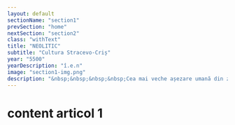 ```yaml
---
layout: default
sectionName: "section1"
prevSection: "home"
nextSection: "section2"
class: "withText"
title: "NEOLITIC"
subtitle: "Cultura Stracevo-Criș"
year: "5500"
yearDescription: "î.e.n"
image: "section1-img.png"
description: "&nbsp;&nbsp;&nbsp;&nbsp;Cea mai veche așezare umană din zona Clujului datează din neolitic. Aceasta a fost descoperită la <em>Gura Baciului</em>, lângă Suceag, în valea unui pârâu afluent al Nadășului și în apropierea dealului Hoia.</br>&nbsp;&nbsp;&nbsp;&nbsp;Așezarea este datată pe la <em>6.000-5.500 î.e.n</em>., fiind de altfel cea mai veche așezare umană descoperită în Transilvania. Descoperirea arheologică face parte din cultura Starčevo-Criș."
---
```


# content articol 1
